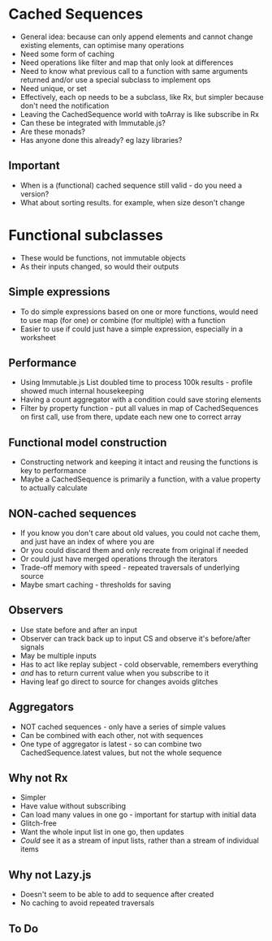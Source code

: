 Cached Sequences
================

- General idea: because can only append elements and cannot change existing elements, can optimise many operations
- Need some form of caching
- Need operations like filter and map that only look at differences
- Need to know what previous call to a function with same arguments returned and/or use a special subclass to implement ops
- Need unique, or set
- Effectively, each op needs to be a subclass, like Rx, but simpler because don't need the notification
- Leaving the CachedSequence world with toArray is like subscribe in Rx
- Can these be integrated with Immutable.js?
- Are these monads?
- Has anyone done this already? eg lazy libraries?

Important
---------
- When is a (functional) cached sequence still valid - do you need a version?  
- What about sorting results. for example, when size deson't change


Functional subclasses
=====================

- These would be functions, not immutable objects
- As their inputs changed, so would their outputs

Simple expressions
------------------
- To do simple expressions based on one or more functions, would need to use map (for one) or combine (for multiple) with a function
- Easier to use if could just have a simple expression, especially in a worksheet

Performance
-----------

- Using Immutable.js List doubled time to process 100k results - profile showed much internal housekeeping
- Having a count aggregator with a condition could save storing elements
- Filter by property function - put all values in map of CachedSequences on first call, use from there, update each new one to correct array

Functional model construction
-----------------------------
- Constructing network and keeping it intact and reusing the functions is key to performance
- Maybe a CachedSequence is primarily a function, with a value property to actually calculate

NON-cached sequences
--------------------

- If you know you don't care about old values, you could not cache them, and just have an index of where you are
- Or you could discard them and only recreate from original if needed
- Or could just have merged operations through the iterators
- Trade-off memory with speed - repeated traversals of underlying source
- Maybe smart caching - thresholds for saving

Observers
---------
- Use state before and after an input
- Observer can track back up to input CS and observe it's before/after signals
- May be multiple inputs
- Has to act like replay subject - cold observable, remembers everything
- *and* has to return current value when you subscribe to it
- Having leaf go direct to source for changes avoids glitches

Aggregators
-----------

- NOT cached sequences - only have a series of simple values
- Can be combined with each other, not with sequences
- One type of aggregator is latest - so can combine two CachedSequence.latest values, but not the whole sequence

Why not Rx
----------
- Simpler
- Have value without subscribing
- Can load many values in one go - important for startup with initial data
- Glitch-free
- Want the whole input list in one go, then updates
- *Could* see it as a stream of input lists, rather than a stream of individual items

Why not Lazy.js
---------------

- Doesn't seem to be able to add to sequence after created
- No caching to avoid repeated traversals

To Do
-----
